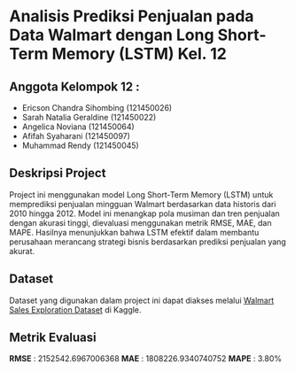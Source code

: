 # Analisis Prediksi Penjualan pada Data Walmart dengan Long Short-Term Memory (LSTM) Kel. 12

## Anggota Kelompok 12 : 
- Ericson Chandra Sihombing (121450026)
- Sarah Natalia Geraldine (121450022)
- Angelica Noviana (121450064)
- Afifah Syaharani (121450097)
- Muhammad Rendy (121450045)

## Deskripsi Project
Project ini menggunakan model Long Short-Term Memory (LSTM) untuk memprediksi penjualan mingguan Walmart berdasarkan data historis dari 2010 hingga 2012. Model ini menangkap pola musiman dan tren penjualan dengan akurasi tinggi, dievaluasi menggunakan metrik RMSE, MAE, dan MAPE. Hasilnya menunjukkan bahwa LSTM efektif dalam membantu perusahaan merancang strategi bisnis berdasarkan prediksi penjualan yang akurat.

## Dataset
Dataset yang digunakan dalam project ini dapat diakses melalui [Walmart Sales Exploration Dataset](https://www.kaggle.com/code/msjahid/walmart-sales-exploration/input) di Kaggle.

## Metrik Evaluasi
**RMSE** : 2152542.6967006368
**MAE** : 1808226.9340740752
**MAPE** : 3.80%
